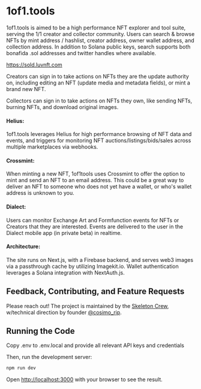 # 1of1.tools

1of1.tools is aimed to be a high performance NFT explorer and tool suite, serving the 1/1 creator and collector community. Users can search & browse NFTs by mint address / hashlist, creator address, owner wallet address, and collection address. In addition to Solana public keys, search supports both bonafida .sol addresses and twitter handles where available.

https://sold.luvnft.com

Creators can sign in to take actions on NFTs they are the update authority on, including editing an NFT (update media and metadata fields), or mint a brand new NFT.

Collectors can sign in to take actions on NFTs they own, like sending NFTs, burning NFTs, and download original images.

#### Helius:

1of1.tools leverages Helius for high performance browsing of NFT data and events, and triggers for monitoring NFT auctions/listings/bids/sales across multiple marketplaces via webhooks.

#### Crossmint:

When minting a new NFT, 1of1tools uses Crossmint to offer the option to mint and send an NFT to an email address. This could be a great way to deliver an NFT to someone who does not yet have a wallet, or who's wallet address is unknown to you.

#### Dialect:

Users can monitor Exchange Art and Formfunction events for NFTs or Creators that they are interested. Events are delivered to the user in the Dialect mobile app (in private beta) in realtime.

#### Architecture:

The site runs on Next.js, with a Firebase backend, and serves web3 images via a passthrough cache by utilizing Imagekit.io. Wallet authentication leverages a Solana integration with NextAuth.js.

## Feedback, Contributing, and Feature Requests

Please reach out! The project is maintained by the [Skeleton Crew](http://discord.skeletoncrew.rip), w/technical direction by founder [@cosimo_rip](https://twitter.com/cosimo_rip).

## Running the Code

Copy .env to .env.local and provide all relevant API keys and credentials

Then, run the development server:

```bash
npm run dev
```

Open [http://localhost:3000](http://localhost:3000) with your browser to see the result.

